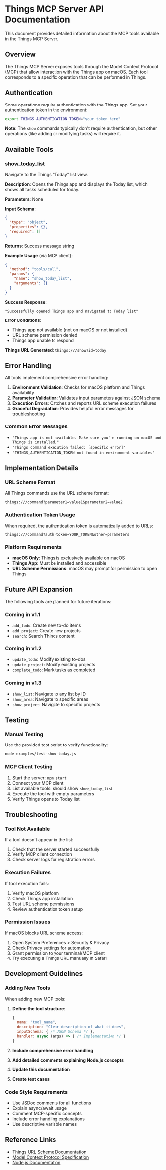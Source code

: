 # Things MCP Server API Documentation

This document provides detailed information about the MCP tools available in the Things MCP Server.

## Overview

The Things MCP Server exposes tools through the Model Context Protocol (MCP) that allow interaction with the Things app on macOS. Each tool corresponds to a specific operation that can be performed in Things.

## Authentication

Some operations require authentication with the Things app. Set your authentication token in the environment:

```bash
export THINGS_AUTHENTICATION_TOKEN="your_token_here"
```

**Note**: The `show` commands typically don't require authentication, but other operations (like adding or modifying tasks) will require it.

## Available Tools

### show_today_list

Navigate to the Things "Today" list view.

**Description**: Opens the Things app and displays the Today list, which shows all tasks scheduled for today.

**Parameters**: None

**Input Schema**:
```json
{
  "type": "object",
  "properties": {},
  "required": []
}
```

**Returns**: Success message string

**Example Usage** (via MCP client):
```json
{
  "method": "tools/call",
  "params": {
    "name": "show_today_list",
    "arguments": {}
  }
}
```

**Success Response**:
```
"Successfully opened Things app and navigated to Today list"
```

**Error Conditions**:
- Things app not available (not on macOS or not installed)
- URL scheme permission denied
- Things app unable to respond

**Things URL Generated**: `things:///show?id=today`

## Error Handling

All tools implement comprehensive error handling:

1. **Environment Validation**: Checks for macOS platform and Things availability
2. **Parameter Validation**: Validates input parameters against JSON schema
3. **Execution Errors**: Catches and reports URL scheme execution failures
4. **Graceful Degradation**: Provides helpful error messages for troubleshooting

### Common Error Messages

- `"Things app is not available. Make sure you're running on macOS and Things is installed."`
- `"Things command execution failed: [specific error]"`
- `"THINGS_AUTHENTICATION_TOKEN not found in environment variables"`

## Implementation Details

### URL Scheme Format

All Things commands use the URL scheme format:
```
things:///command?parameter1=value1&parameter2=value2
```

### Authentication Token Usage

When required, the authentication token is automatically added to URLs:
```
things:///command?auth-token=YOUR_TOKEN&other=parameters
```

### Platform Requirements

- **macOS Only**: Things is exclusively available on macOS
- **Things App**: Must be installed and accessible
- **URL Scheme Permissions**: macOS may prompt for permission to open Things

## Future API Expansion

The following tools are planned for future iterations:

### Coming in v1.1

- `add_todo`: Create new to-do items
- `add_project`: Create new projects
- `search`: Search Things content

### Coming in v1.2

- `update_todo`: Modify existing to-dos
- `update_project`: Modify existing projects
- `complete_todo`: Mark tasks as completed

### Coming in v1.3

- `show_list`: Navigate to any list by ID
- `show_area`: Navigate to specific areas
- `show_project`: Navigate to specific projects

## Testing

### Manual Testing

Use the provided test script to verify functionality:

```bash
node examples/test-show-today.js
```

### MCP Client Testing

1. Start the server: `npm start`
2. Connect your MCP client
3. List available tools: should show `show_today_list`
4. Execute the tool with empty parameters
5. Verify Things opens to Today list

## Troubleshooting

### Tool Not Available

If a tool doesn't appear in the list:
1. Check that the server started successfully
2. Verify MCP client connection
3. Check server logs for registration errors

### Execution Failures

If tool execution fails:
1. Verify macOS platform
2. Check Things app installation
3. Test URL scheme permissions
4. Review authentication token setup

### Permission Issues

If macOS blocks URL scheme access:
1. Open System Preferences > Security & Privacy
2. Check Privacy settings for automation
3. Grant permission to your terminal/MCP client
4. Try executing a Things URL manually in Safari

## Development Guidelines

### Adding New Tools

When adding new MCP tools:

1. **Define the tool structure**:
   ```javascript
   {
     name: "tool_name",
     description: "Clear description of what it does",
     inputSchema: { /* JSON Schema */ },
     handler: async (args) => { /* Implementation */ }
   }
   ```

2. **Include comprehensive error handling**
3. **Add detailed comments explaining Node.js concepts**
4. **Update this documentation**
5. **Create test cases**

### Code Style Requirements

- Use JSDoc comments for all functions
- Explain async/await usage
- Comment MCP-specific concepts
- Include error handling explanations
- Use descriptive variable names

## Reference Links

- [Things URL Scheme Documentation](https://culturedcode.com/things/support/articles/2803573/)
- [Model Context Protocol Specification](https://modelcontextprotocol.io/)
- [Node.js Documentation](https://nodejs.org/en/docs/)
